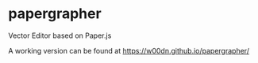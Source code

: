 # papergrapher
Vector Editor based on Paper.js

A working version can be found at https://w00dn.github.io/papergrapher/
